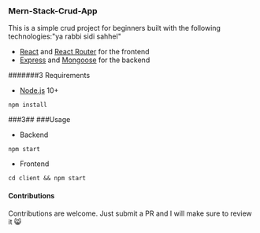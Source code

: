 ### Mern-Stack-Crud-App

This is a simple crud project for beginners built with the following technologies:"ya rabbi sidi sahhel"
- [React](https://facebook.github.io/react/) and [React Router](https://reacttraining.com/react-router/) for the frontend
- [Express](http://expressjs.com/) and [Mongoose](http://mongoosejs.com/) for the backend

 #######3 Requirements

- [Node.js](https://nodejs.org/en/) 10+

```shell
npm install
```

###3##
###Usage

- Backend
```shell
npm start
```

- Frontend
```shell
cd client && npm start
```

#### Contributions
Contributions are welcome. Just submit a PR and I will make sure to review it 😸
